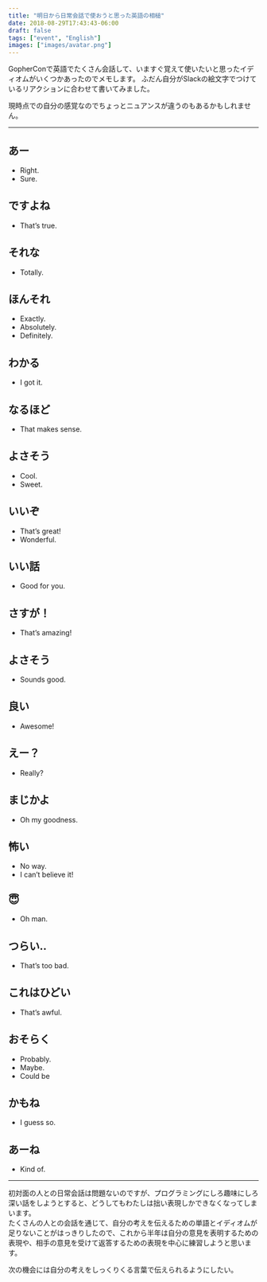 ```yaml
---
title: "明日から日常会話で使おうと思った英語の相槌"
date: 2018-08-29T17:43:43-06:00
draft: false
tags: ["event", "English"]
images: ["images/avatar.png"]
---
```

GopherConで英語でたくさん会話して、いますぐ覚えて使いたいと思ったイディオムがいくつかあったのでメモします。
ふだん自分がSlackの絵文字でつけているリアクションに合わせて書いてみました。

現時点での自分の感覚なのでちょっとニュアンスが違うのもあるかもしれません。

***

## あー
- Right.
- Sure.

## ですよね
- That’s true.

## それな
- Totally.

## ほんそれ
- Exactly.
- Absolutely.
- Definitely.

## わかる
- I got it.

## なるほど
- That makes sense.

## よさそう
- Cool.
- Sweet.

## いいぞ
- That’s great!
- Wonderful.

## いい話
- Good for you.

## さすが！
- That’s amazing!

## よさそう
- Sounds good.

## 良い
- Awesome!

## えー？
- Really?

## まじかよ
- Oh my goodness.

## 怖い
- No way.
- I can’t believe it!

## 😇
- Oh man.

## つらい..
- That’s too bad.

## これはひどい
- That’s awful.

## おそらく
- Probably.
- Maybe.
- Could be

## かもね
-  I guess so.

## あーね
- Kind of.

***

初対面の人との日常会話は問題ないのですが、プログラミングにしろ趣味にしろ深い話をしようとすると、どうしてもわたしは拙い表現しかできなくなってしまいます。<br>
たくさんの人との会話を通じて、自分の考えを伝えるための単語とイディオムが足りないことがはっきりしたので、これから半年は自分の意見を表明するための表現や、相手の意見を受けて返答するための表現を中心に練習しようと思います。

次の機会には自分の考えをしっくりくる言葉で伝えられるようにしたい。
